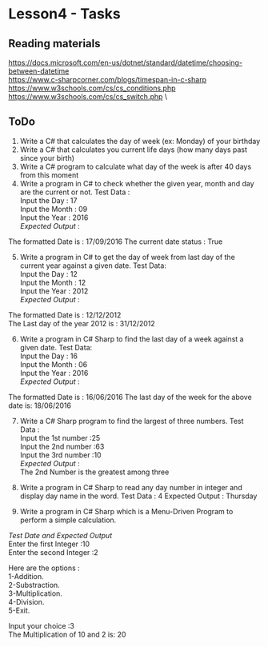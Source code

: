 # Lesson4 - Tasks

## Reading materials
https://docs.microsoft.com/en-us/dotnet/standard/datetime/choosing-between-datetime \
https://www.c-sharpcorner.com/blogs/timespan-in-c-sharp \
https://www.w3schools.com/cs/cs_conditions.php \
https://www.w3schools.com/cs/cs_switch.php \

## ToDo
1. Write a C# that calculates the day of week (ex: Monday) of your birthday
2. Write a C# that calculates you current life days (how many days past since your birth)
3. Write a C# program to calculate what day of the week is after 40 days from this moment
4. Write a program in C# to check whether the given year, month and day are the current or not.
Test Data :  
Input the Day : 17  
Input the Month : 09  
Input the Year : 2016  
_Expected Output_  :

The formatted Date is : 17/09/2016
The current date status : True

5. Write a program in C# to get the day of week from last day of the current year against a given date.
Test Data:  
Input the Day : 12  
Input the Month : 12  
Input the Year : 2012  
_Expected Output_  :

The formatted Date is : 12/12/2012                                     
 The Last day of the year 2012 is : 31/12/2012
 
6. Write a program in C# Sharp to find the last day of a week against a given date. 
Test Data:  
Input the Day : 16  
Input the Month : 06  
Input the Year : 2016  
_Expected Output_  :

The formatted Date is : 16/06/2016
The last day of the week for the above date is: 18/06/2016

7. Write a C# Sharp program to find the largest of three numbers.
Test Data :  
Input the 1st number :25  
Input the 2nd number :63  
Input the 3rd number :10  
_Expected Output_ :  
The 2nd Number is the greatest among three

8. Write a program in C# Sharp to read any day number in integer and display day name in the word.
Test Data :
4
Expected Output :
Thursday

9. Write a program in C# Sharp which is a Menu-Driven Program to perform a simple calculation.

_Test Date and Expected Output_  
Enter the first Integer :10  
Enter the second Integer :2  
  
Here are the options :  
1-Addition.  
2-Substraction.  
3-Multiplication.  
4-Division.  
5-Exit.  
  
Input your choice :3  
The Multiplication of 10 and 2 is: 20